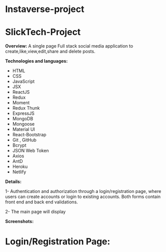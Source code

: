 # Instaverse-project

# SlickTech-Project
**Overview:**
A single page Full stack social media application to create,like,view,edit,share and delete posts.

**Technologies and languages:**
- HTML
- CSS
- JavaScript
- JSX
- ReactJS
- Redux
- Moment
- Redux Thunk
- ExpressJS
- MongoDB
- Mongoose
- Material UI
- React-Bootstrap
- Git , GitHub
- Bcrypt
- JSON Web Token
-	Axios
- AntD
- Heroku
- Netlify

**Details:**  

1-	Authentication and authorization through a login/registration page, where users can create accounts or login to existing accounts. Both forms contain front end and back end validations. 

2-	The main page will display 




**Screenshots:**
# Login/Registration Page:
